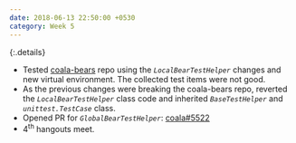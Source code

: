 ```yaml
---
date: 2018-06-13 22:50:00 +0530
category: Week 5
---
```


{:.details}
- Tested [coala-bears](https://github.com/coala-bears) repo using the _`LocalBearTestHelper`_ changes and new virtual environment. The collected test items were not good.
- As the previous changes were breaking the coala-bears repo, reverted the _`LocalBearTestHelper`_ class code and inherited _`BaseTestHelper`_ and _`unittest.TestCase`_ class.
- Opened PR for _`GlobalBearTestHelper`_: [coala#5522](https://github.com/coala/coala/pull/5522)
- 4<sup>th</sup> hangouts meet.
